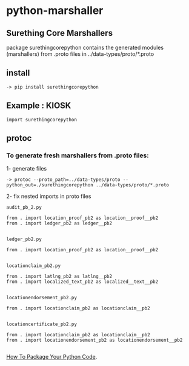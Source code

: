 # python-marshaller


## Surething Core Marshallers

package surethingcorepython contains the generated modules (marshallers) from .proto files in ../data-types/proto/*.proto


## install

```
-> pip install surethingcorepython
```

## Example : KIOSK

```
import surethingcorepython

```

## protoc
### To generate fresh marshallers from .proto files:


1- generate files
```
-> protoc --proto_path=../data-types/proto --python_out=./surethingcorepython ../data-types/proto/*.proto

```
2- fix nested imports in proto files

```
audit_pb_2.py

from . import location_proof_pb2 as location__proof__pb2
from . import ledger_pb2 as ledger__pb2


ledger_pb2.py

from . import location_proof_pb2 as location__proof__pb2


locationclaim_pb2.py

from . import latlng_pb2 as latlng__pb2
from . import localized_text_pb2 as localized__text__pb2


locationendorsement_pb2.py

from . import locationclaim_pb2 as locationclaim__pb2


locationcertificate_pb2.py

from . import locationclaim_pb2 as locationclaim__pb2
from . import locationendorsement_pb2 as locationendorsement__pb2


```


[How To Package Your Python Code](https://python-packaging.readthedocs.io/en/latest/).